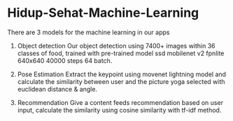 # Hidup-Sehat-Machine-Learning

There are 3 models for the machine learning in our apps

1. Object detection
   Our object detection using 7400+ images within 36 classes of food, trained with pre-trained model ssd mobilenet v2 fpnlite 640x640 40000 steps 64 batch.

2. Pose Estimation
   Extract the keypoint using movenet lightning model and calculate the similarity between user and the picture yoga selected with euclidean distance & angle.

3. Recommendation
   Give a content feeds recommendation based on user input, calculate the similarity using cosine similarity with tf-idf method.